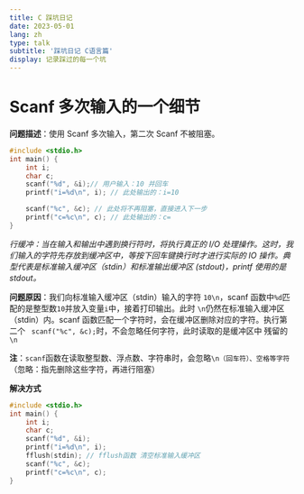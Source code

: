 ```yaml
---
title: C 踩坑日记
date: 2023-05-01
lang: zh
type: talk
subtitle: '踩坑日记 C语言篇'
display: 记录踩过的每一个坑
---
```


# Scanf 多次输入的一个细节

**问题描述**：使用 Scanf 多次输入，第二次 Scanf 不被阻塞。

```c
#include <stdio.h>
int main() {
    int i;
    char c;
    scanf("%d", &i);// 用户输入：10 并回车
    printf("i=%d\n", i); // 此处输出的：i=10

    scanf("%c", &c); // 此处将不再阻塞，直接进入下一步
    printf("c=%c\n", c); // 此处输出的：c=
}
```

_行缓冲：当在输入和输出中遇到换行符时，将执行真正的 I/O 处理操作。这时，我们输入的字符先存放到缓冲区中，等按下回车键换行时才进行实际的 IO 操作。典型代表是标准输入缓冲区（stdin）和标准输出缓冲区 (stdout)，printf 使用的是 stdout。_

**问题原因**：我们向标准输入缓冲区（stdin）输入的字符 `10\n`，scanf 函数中`%d`匹配的是整型数`10`并放入变量`i`中，接着打印输出。此时 `\n`仍然在标准输入缓冲区（stdin）内。scanf 函数匹配一个字符时，会在缓冲区删除对应的字符。执行第二个 ` scanf("%c", &c);`时，不会忽略任何字符，此时读取的是缓冲区中 残留的`\n`

**注**：`scanf`函数在读取整型数、浮点数、字符串时，会忽略`\n（回车符）、空格等字符` （忽略：指先删除这些字符，再进行阻塞）

**解决方式**

```c
#include <stdio.h>
int main() {
    int i;
    char c;
    scanf("%d", &i);
    printf("i=%d\n", i);
    fflush(stdin); // fflush函数 清空标准输入缓冲区
    scanf("%c", &c);
    printf("c=%c\n", c);
}
```
